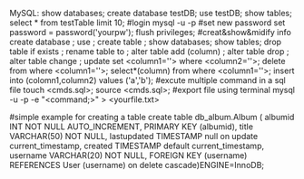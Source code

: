 MySQL:
show databases;
create database testDB;
use testDB;
show tables; 
select * from testTable limit 10;
#login
mysql -u <username> -p
#set new password
set password = password('yourpw');
flush privileges;
#creat&show&midify info
create database <yourdb>;
use <yourdb>;
create table <yourtb>;
show databases;
show tables;
drop table if exists <yourtb>;
rename table <yourtb> to <newtb>;
alter table <yourtb> add (column) <command>;
alter table <yourtb> drop <command>;
alter table <yourtb> change <command>;
update <yourtb> set <column1=''> where <column2=''>;
delete from <yourtb> where <column1=''>;
select*(column) from <yourtb> where <column1=''>;
insert into <yourtb> (colomn1,column2) values ('a','b');
#excute multiple command in a sql file
touch <cmds.sql>;
source <cmds.sql>;
#export file using terminal
mysql -u <username> -p -e "<command;>" > <yourfile.txt>

#simple example for creating a table
create table db_album.Album ( 
albumid INT NOT NULL AUTO_INCREMENT, 
PRIMARY KEY (albumid), 
title VARCHAR(50) NOT NULL,
lastupdated TIMESTAMP null on update current_timestamp,
created TIMESTAMP default current_timestamp,
username VARCHAR(20) NOT NULL,
FOREIGN KEY (username) 
REFERENCES User (username) 
on delete cascade)ENGINE=InnoDB;
